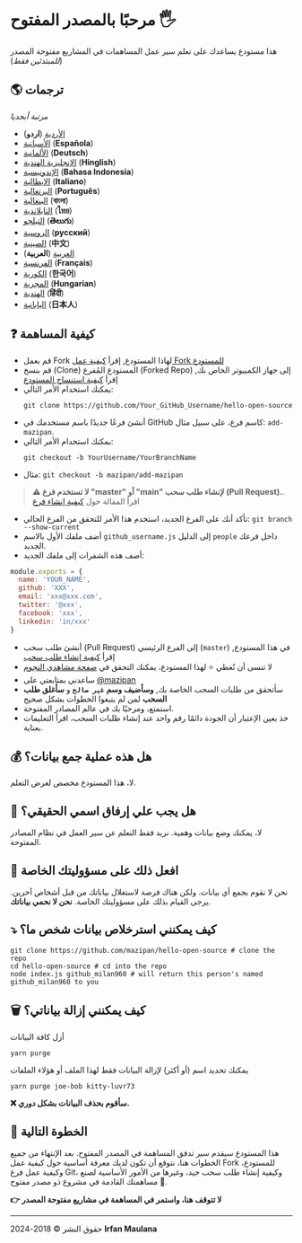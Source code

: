 # مرحبًا بالمصدر المفتوح 🖐️

هذا مستودع يساعدك على تعلم سير عمل المساهمات في المشاريع مفتوحة المصدر (_للمبتدئين فقط_)

## 🌎 ترجمات

_مرتبة أبجديا_

- [الأردية](./translations/README-UR.md) (**اردو**)
- [الأسبانية](./translations/README-ES.md) (**Española**)
- [الألمانية](./translations/README-DE.md) (**Deutsch**)
- [الإنجليزية الهندية](./translations/README-HINGLISH.md) (**Hinglish**)
- [الإندونيسية](./translations/README-ID.md) (**Bahasa Indonesia**)
- [الإيطالية](./translations/README-it.md) (**Italiano**)
- [البرتغالية](./translations/README-PT-BR.md) (**Português**)
- [البنغالية](./translations/README-BN.md) (**বাংলা**)
- [التايلاندية](./translations/README-TH.md) (**ไทย**)
- [التيلجو](./translations/README-TE.md) (**తెలుగు**)
- [الروسية](./translations/README-RU.md) (**русский**)
- [الصينية](./translations/README-CHI.md) (**中文**)
- [العربية](./translations/README-AR.md) (**العربية**)
- [الفرنسية](./translations/README-FR.md) (**Français**)
- [الكورية](./translations/README-KR.md) (**한국어**)
- [المجرية](./translation/README-HU.md) (**Hungarian**)
- [الهندية](./translations/README-HI.md) (**हिंदी**)
- [اليابانية](./translations/README-JP.md) (**日本人**)

## ❓ كيفية المساهمة

- قم بعمل Fork لهاذا المستودع, إقرأ [كيفية عمل Fork للمستودع](https://help.github.com/articles/fork-a-repo/)
- قم بنسخ (Clone) المستودع المُفرع (Forked Repo) إلى جهاز الكمبيوتر الخاص بك, إقرأ [كيفية استنساخ المستودع](https://docs.github.com/en/github/creating-cloning-and-archiving-repositories/cloning-a-repository)
- يمكنك استخدام الأمر التالي:
  ```shell
  git clone https://github.com/Your_GitHub_Username/hello-open-source
  ```
- أنشئ فرعًا جديدًا باسم مستخدمك في GitHub كاسم فرع، على سبيل مثال: `add-mazipan`.
- يمكنك استخدام الأمر التالي:
  ```shell
  git checkout -b YourUsername/YourBranchName
  ```
- مثال: `git checkout -b mazipan/add-mazipan`

> **⚠️ لا تستخدم فرع "master" أو "main" لإنشاء طلب سحب (Pull Request).**.
> اقرأ المقالة حول [كيفية إنشاء فرع](https://help.github.com/articles/creating-and-deleting-branches-within-your-repository/)

- تأكد أنك على الفرع الجديد، استخدم هذا الأمر للتحقق من الفرع الحالي: `git branch --show-current`
- أضف ملفك الأول بالاسم `github_username.js` إلى الدليل `people` داخل فرعك الجديد.
- أضف هذه الشفرات إلى ملفك الجديد:

```js
module.exports = {
  name: 'YOUR_NAME',
  github: 'XXX',
  email: 'xxx@xxx.com',
  twitter: '@xxx',
  facebook: 'xxx',
  linkedin: 'in/xxx'
}
```

- أنشئ طلب سحب (Pull Request) إلى الفرع الرئيسي (`master`) في هذا المستودع, إقرأ [كيفية إنشاء طلب سحب](https://help.github.com/articles/creating-a-pull-request/)
- لا تنسى أن تُعطي ⭐ لهذا المستودع، يمكنك التحقق في [صفحة مشاهدي النجوم](https://github.com/mazipan/hello-open-source/stargazers)
- ساعدني بمتابعتي على [@mazipan](https://github.com/mazipan)
- سأتحقق من طلبات السحب الخاصة بك, **وسأضيف وسم `غير صالح`** و **سأغلق طلب السحب** لمن لم يتبعوا الخطوات بشكل صحيح
- استمتع، ومرحبًا بك في عالم المصادر المفتوحة.
- خذ بعين الإعتبار أن الجودة دائمًا رقم واحد عند إنشاء طلبات السحب، اقرأ التعليمات بعناية.

## 💰 هل هذه عملية جمع بيانات؟

لا، هذا المستودع مخصص لغرض التعلم.

## 🥶 هل يجب علي إرفاق اسمي الحقيقي؟

لا، يمكنك وضع بيانات وهمية.
نريد فقط التعلم عن سير العمل في نظام المصادر المفتوحة.

## 🙈 افعل ذلك على مسؤوليتك الخاصة

نحن لا نقوم بجمع أي بيانات.
ولكن هناك فرصة لاستغلال بياناتك من قبل أشخاص آخرين.
يرجى القيام بذلك على مسؤوليتك الخاصة.
**نحن لا نحمي بياناتك**.

## ⤵️ كيف يمكنني استرخلاص بيانات شخص ما؟

```shell
git clone https://github.com/mazipan/hello-open-source # clone the repo
cd hello-open-source # cd into the repo
node index.js github_milan960 # will return this person's named github_milan960 to you
```

## 🗑️ كيف يمكنني إزالة بياناتي؟

أزل كافة البيانات

```shell
yarn purge
```

يمكنك تحديد اسم (أو أكثر) لإزالة البيانات فقط لهذا الملف أو هؤلاء الملفات

```shell
yarn purge joe-bob kitty-luvr73
```

**❌ سأقوم بحذف البيانات بشكل دوري.**

## 🚶 الخطوة التالية

هذا المستودع سيقدم سير تدفق المساهمة في المصدر المفتوح.
بعد الإنتهاء من جميع الخطوات هنا، نتوقع أن تكون لديك معرفة أساسية حول كيفية عمل Fork للمستودع، وكيفية عمل فرع Git، وكيفية إنشاء طلب سحب جيد، وغيرها من الأمور الأساسية لصنع مساهمتك القادمة في مشروع ذو مصدر مفتوح 🥳.

**👉 لا تتوقف هنا، واستمر في المساهمة في مشاريع مفتوحة المصدر**

---

حقوق النشر © 2018-2024 **Irfan Maulana**
